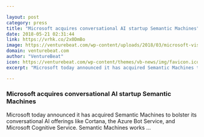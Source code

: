 ```yaml
---

layout: post
category: press
title: "Microsoft acquires conversational AI startup Semantic Machines"
date: 2018-05-21 02:31:44
link: https://vrhk.co/2x0DmBo
image: https://venturebeat.com/wp-content/uploads/2018/03/microsoft-visitor-center.jpg?fit=5237%2C3054&strip=all
domain: venturebeat.com
author: "VentureBeat"
icon: https://venturebeat.com/wp-content/themes/vb-news/img/favicon.ico
excerpt: "Microsoft today announced it has acquired Semantic Machines to bolster its conversational AI offerings like Cortana, the Azure Bot Service, and Microsoft Cognitive Service. Semantic Machines works …"

---
```


### Microsoft acquires conversational AI startup Semantic Machines

Microsoft today announced it has acquired Semantic Machines to bolster its conversational AI offerings like Cortana, the Azure Bot Service, and Microsoft Cognitive Service. Semantic Machines works …